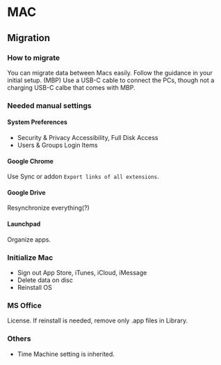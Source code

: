 # MAC

## Migration
### How to migrate
You can migrate data between Macs easily. Follow the guidance in your initial setup. (MBP) Use a USB-C cable to connect the PCs, though not a charging USB-C calbe that comes with MBP.

### Needed manual settings
#### System Preferences
- Security & Privacy
Accessibility, Full Disk Access
- Users & Groups
Login Items

#### Google Chrome
Use Sync or addon `Export links of all extensions`.

#### Google Drive
Resynchronize everything(?)

#### Launchpad
Organize apps.

### Initialize Mac
- Sign out App Store, iTunes, iCloud, iMessage
- Delete data on disc
- Reinstall OS

### MS Office
License. If reinstall is needed, remove only .app files in Library.

### Others
- Time Machine setting is inherited.
